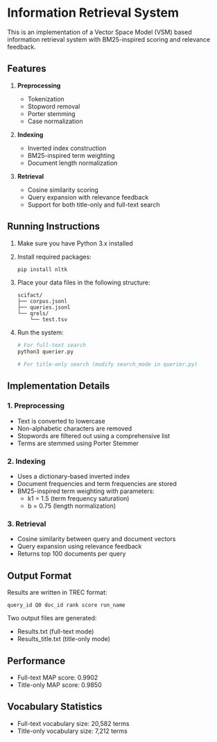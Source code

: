 # Information Retrieval System

This is an implementation of a Vector Space Model (VSM) based information retrieval system with BM25-inspired scoring and relevance feedback.

## Features

1. **Preprocessing**
   - Tokenization
   - Stopword removal
   - Porter stemming
   - Case normalization

2. **Indexing**
   - Inverted index construction
   - BM25-inspired term weighting
   - Document length normalization

3. **Retrieval**
   - Cosine similarity scoring
   - Query expansion with relevance feedback
   - Support for both title-only and full-text search

## Running Instructions

1. Make sure you have Python 3.x installed
2. Install required packages:
   ```bash
   pip install nltk
   ```

3. Place your data files in the following structure:
   ```
   scifact/
   ├── corpus.jsonl
   ├── queries.jsonl
   └── qrels/
       └── test.tsv
   ```

4. Run the system:
   ```bash
   # For full-text search
   python3 querier.py

   # For title-only search (modify search_mode in querier.py)
   ```

## Implementation Details

### 1. Preprocessing
- Text is converted to lowercase
- Non-alphabetic characters are removed
- Stopwords are filtered out using a comprehensive list
- Terms are stemmed using Porter Stemmer

### 2. Indexing
- Uses a dictionary-based inverted index
- Document frequencies and term frequencies are stored
- BM25-inspired term weighting with parameters:
  - k1 = 1.5 (term frequency saturation)
  - b = 0.75 (length normalization)

### 3. Retrieval
- Cosine similarity between query and document vectors
- Query expansion using relevance feedback
- Returns top 100 documents per query

## Output Format
Results are written in TREC format:
```
query_id Q0 doc_id rank score run_name
```
Two output files are generated:
- Results.txt (full-text mode)
- Results_title.txt (title-only mode)

## Performance
- Full-text MAP score: 0.9902
- Title-only MAP score: 0.9850

## Vocabulary Statistics
- Full-text vocabulary size: 20,582 terms
- Title-only vocabulary size: 7,212 terms 